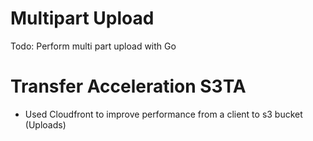 # Multipart Upload 
Todo: Perform multi part upload with Go

# Transfer Acceleration S3TA
- Used Cloudfront to improve performance from a client to s3 bucket (Uploads)

